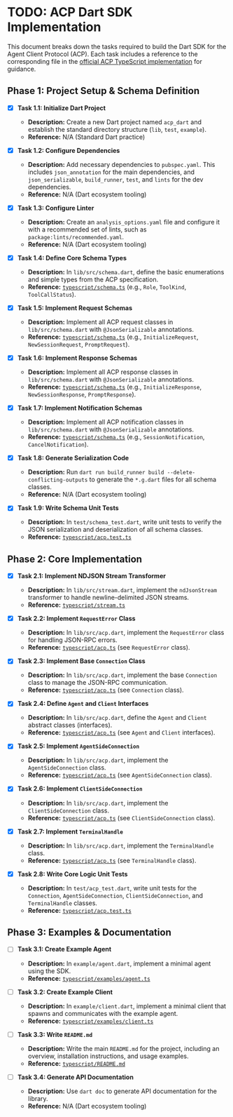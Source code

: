 # TODO: ACP Dart SDK Implementation

This document breaks down the tasks required to build the Dart SDK for the Agent Client Protocol (ACP). Each task includes a reference to the corresponding file in the [official ACP TypeScript implementation](https://github.com/zed-industries/agent-client-protocol/tree/main/typescript) for guidance.

## Phase 1: Project Setup & Schema Definition

- [X] **Task 1.1: Initialize Dart Project**
    - **Description:** Create a new Dart project named `acp_dart` and establish the standard directory structure (`lib`, `test`, `example`).
    - **Reference:** N/A (Standard Dart practice)

- [X] **Task 1.2: Configure Dependencies**
    - **Description:** Add necessary dependencies to `pubspec.yaml`. This includes `json_annotation` for the main dependencies, and `json_serializable`, `build_runner`, `test`, and `lints` for the dev dependencies.
    - **Reference:** N/A (Dart ecosystem tooling)

- [X] **Task 1.3: Configure Linter**
    - **Description:** Create an `analysis_options.yaml` file and configure it with a recommended set of lints, such as `package:lints/recommended.yaml`.
    - **Reference:** N/A (Dart ecosystem tooling)

- [X] **Task 1.4: Define Core Schema Types**
    - **Description:** In `lib/src/schema.dart`, define the basic enumerations and simple types from the ACP specification.
    - **Reference:** [`typescript/schema.ts`](https://github.com/zed-industries/agent-client-protocol/blob/main/typescript/schema.ts) (e.g., `Role`, `ToolKind`, `ToolCallStatus`).

- [X] **Task 1.5: Implement Request Schemas**
    - **Description:** Implement all ACP request classes in `lib/src/schema.dart` with `@JsonSerializable` annotations.
    - **Reference:** [`typescript/schema.ts`](https://github.com/zed-industries/agent-client-protocol/blob/main/typescript/schema.ts) (e.g., `InitializeRequest`, `NewSessionRequest`, `PromptRequest`).

- [X] **Task 1.6: Implement Response Schemas**
    - **Description:** Implement all ACP response classes in `lib/src/schema.dart` with `@JsonSerializable` annotations.
    - **Reference:** [`typescript/schema.ts`](https://github.com/zed-industries/agent-client-protocol/blob/main/typescript/schema.ts) (e.g., `InitializeResponse`, `NewSessionResponse`, `PromptResponse`).

- [X] **Task 1.7: Implement Notification Schemas**
    - **Description:** Implement all ACP notification classes in `lib/src/schema.dart` with `@JsonSerializable` annotations.
    - **Reference:** [`typescript/schema.ts`](https://github.com/zed-industries/agent-client-protocol/blob/main/typescript/schema.ts) (e.g., `SessionNotification`, `CancelNotification`).

- [X] **Task 1.8: Generate Serialization Code**
    - **Description:** Run `dart run build_runner build --delete-conflicting-outputs` to generate the `*.g.dart` files for all schema classes.
    - **Reference:** N/A (Dart ecosystem tooling)

- [X] **Task 1.9: Write Schema Unit Tests**
    - **Description:** In `test/schema_test.dart`, write unit tests to verify the JSON serialization and deserialization of all schema classes.
    - **Reference:** [`typescript/acp.test.ts`](https://github.com/zed-industries/agent-client-protocol/blob/main/typescript/acp.test.ts)

## Phase 2: Core Implementation

- [X] **Task 2.1: Implement NDJSON Stream Transformer**
    - **Description:** In `lib/src/stream.dart`, implement the `ndJsonStream` transformer to handle newline-delimited JSON streams.
    - **Reference:** [`typescript/stream.ts`](https://github.com/zed-industries/agent-client-protocol/blob/main/typescript/stream.ts)

- [X] **Task 2.2: Implement `RequestError` Class**
    - **Description:** In `lib/src/acp.dart`, implement the `RequestError` class for handling JSON-RPC errors.
    - **Reference:** [`typescript/acp.ts`](https://github.com/zed-industries/agent-client-protocol/blob/main/typescript/acp.ts) (see `RequestError` class).

- [X] **Task 2.3: Implement Base `Connection` Class**
    - **Description:** In `lib/src/acp.dart`, implement the base `Connection` class to manage the JSON-RPC communication.
    - **Reference:** [`typescript/acp.ts`](https://github.com/zed-industries/agent-client-protocol/blob/main/typescript/acp.ts) (see `Connection` class).

- [X] **Task 2.4: Define `Agent` and `Client` Interfaces**
  - **Description:** In `lib/src/acp.dart`, define the `Agent` and `Client` abstract classes (interfaces).
  - **Reference:** [`typescript/acp.ts`](https://github.com/zed-industries/agent-client-protocol/blob/main/typescript/acp.ts) (see `Agent` and `Client` interfaces).

- [X] **Task 2.5: Implement `AgentSideConnection`**
  - **Description:** In `lib/src/acp.dart`, implement the `AgentSideConnection` class.
  - **Reference:** [`typescript/acp.ts`](https://github.com/zed-industries/agent-client-protocol/blob/main/typescript/acp.ts) (see `AgentSideConnection` class).

- [X] **Task 2.6: Implement `ClientSideConnection`**
  - **Description:** In `lib/src/acp.dart`, implement the `ClientSideConnection` class.
  - **Reference:** [`typescript/acp.ts`](https://github.com/zed-industries/agent-client-protocol/blob/main/typescript/acp.ts) (see `ClientSideConnection` class).

- [X] **Task 2.7: Implement `TerminalHandle`**
    - **Description:** In `lib/src/acp.dart`, implement the `TerminalHandle` class.
    - **Reference:** [`typescript/acp.ts`](https://github.com/zed-industries/agent-client-protocol/blob/main/typescript/acp.ts) (see `TerminalHandle` class).

- [X] **Task 2.8: Write Core Logic Unit Tests**
    - **Description:** In `test/acp_test.dart`, write unit tests for the `Connection`, `AgentSideConnection`, `ClientSideConnection`, and `TerminalHandle` classes.
    - **Reference:** [`typescript/acp.test.ts`](https://github.com/zed-industries/agent-client-protocol/blob/main/typescript/acp.test.ts)

## Phase 3: Examples & Documentation

- [ ] **Task 3.1: Create Example Agent**
    - **Description:** In `example/agent.dart`, implement a minimal agent using the SDK.
    - **Reference:** [`typescript/examples/agent.ts`](https://github.com/zed-industries/agent-client-protocol/blob/main/typescript/examples/agent.ts)

- [ ] **Task 3.2: Create Example Client**
    - **Description:** In `example/client.dart`, implement a minimal client that spawns and communicates with the example agent.
    - **Reference:** [`typescript/examples/client.ts`](https://github.com/zed-industries/agent-client-protocol/blob/main/typescript/examples/client.ts)

- [ ] **Task 3.3: Write `README.md`**
    - **Description:** Write the main `README.md` for the project, including an overview, installation instructions, and usage examples.
    - **Reference:** [`typescript/README.md`](https://github.com/zed-industries/agent-client-protocol/blob/main/typescript/README.md)

- [ ] **Task 3.4: Generate API Documentation**
    - **Description:** Use `dart doc` to generate API documentation for the library.
    - **Reference:** N/A (Dart ecosystem tooling)
